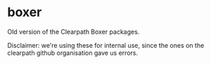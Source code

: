 # boxer

Old version of the Clearpath Boxer packages.

Disclaimer: we're using these for internal use, since the ones on the clearpath github organisation gave us errors.

